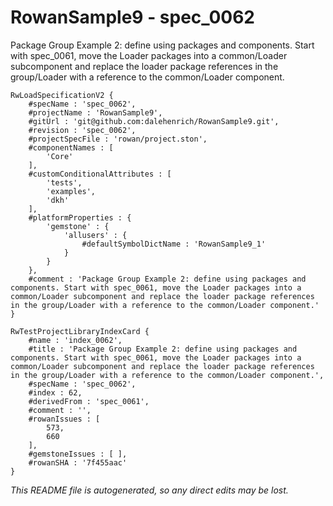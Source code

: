 # RowanSample9 - spec_0062
Package Group Example 2: define using packages and components. Start with spec_0061, move the Loader packages into a common/Loader subcomponent and replace the loader package references in the group/Loader with a reference to the common/Loader component.
```
RwLoadSpecificationV2 {
	#specName : 'spec_0062',
	#projectName : 'RowanSample9',
	#gitUrl : 'git@github.com:dalehenrich/RowanSample9.git',
	#revision : 'spec_0062',
	#projectSpecFile : 'rowan/project.ston',
	#componentNames : [
		'Core'
	],
	#customConditionalAttributes : [
		'tests',
		'examples',
		'dkh'
	],
	#platformProperties : {
		'gemstone' : {
			'allusers' : {
				#defaultSymbolDictName : 'RowanSample9_1'
			}
		}
	},
	#comment : 'Package Group Example 2: define using packages and components. Start with spec_0061, move the Loader packages into a common/Loader subcomponent and replace the loader package references in the group/Loader with a reference to the common/Loader component.'
}

RwTestProjectLibraryIndexCard {
	#name : 'index_0062',
	#title : 'Package Group Example 2: define using packages and components. Start with spec_0061, move the Loader packages into a common/Loader subcomponent and replace the loader package references in the group/Loader with a reference to the common/Loader component.',
	#specName : 'spec_0062',
	#index : 62,
	#derivedFrom : 'spec_0061',
	#comment : '',
	#rowanIssues : [
		573,
		660
	],
	#gemstoneIssues : [ ],
	#rowanSHA : '7f455aac'
}
```

*This README file is autogenerated, so any direct edits may be lost.*
